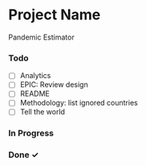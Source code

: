 # Project Name

Pandemic Estimator

### Todo

- [ ] Analytics  
- [ ] EPIC: Review design  
- [ ] README  
- [ ] Methodology: list ignored countries  
- [ ] Tell the world  

### In Progress


### Done ✓


